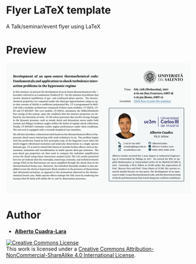 # Flyer LaTeX template
A Talk/seminar/event flyer using LaTeX

# Preview

<p align="left">
    <img src="https://github.com/AlbertoCuadra/flyer_latex_template/blob/main/preview.svg" width="1400">
</p>

# Author

* **[Alberto Cuadra-Lara](https://acuadralara.com/)** 

<a rel="license" href="http://creativecommons.org/licenses/by-nc-sa/4.0/"><img alt="Creative Commons License" style="border-width:0" src="https://i.creativecommons.org/l/by-nc-sa/4.0/88x31.png" /></a><br />This work is licensed under a <a rel="license" href="http://creativecommons.org/licenses/by-nc-sa/4.0/">Creative Commons Attribution-NonCommercial-ShareAlike 4.0 International License</a>.

